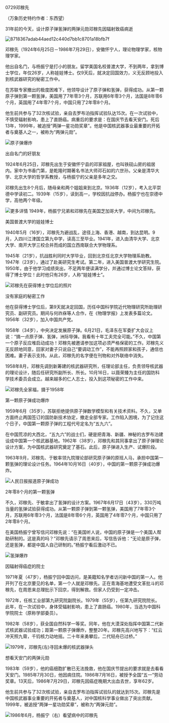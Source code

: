 0729邓稼先

（万象历史特约作者：东西望）

31年前的今天，设计原子弹氢弹的两弹元勋邓稼先因辐射致癌病逝

![8718367adab44aed12c440d7bb1c8701a18bfb7f](8718367adab44aed12c440d7bb1c8701a18bfb7f.jpg)

邓稼先（1924年6月25日－1986年7月29日），安徽怀宁人，理论物理学家，核物理学家。

他出自名门，与杨振宁是打小的朋友。留学美国名校普渡大学，不到两年，拿到博士学位，年仅26岁，人称娃娃博士。仅9天后，就决定回国效力，义无反顾地投入到核武器研究的秘密工作中。

在苏联专家撤出的极度困难下，他领导设计了原子弹和氢弹，获得成功。从第一颗原子弹到第一颗氢弹，美国用了7年零3个月，苏联用6年零3个月，法国是8年零6个月，英国用了4年零7个月，中国只用了2年零8个月。

他生前共参与了32次核试验，亲自去罗布泊指挥试验队达15次。在一次试验中，不慎受辐射影响，患上了直肠癌。病重后的要求是：在国庆节去看天安门。死后13年，1999年，被追授“两弹一星功勋奖章”。他是中国核武器事业最重要的开拓者与奠基人之一，被称为“两弹元勋”。

![原子弹爆炸](原子弹爆炸.jpg)

出自名门的好朋友

1924年6月25日，邓稼先出生于安徽怀宁县的邓家祖屋，也叫铁砚山房的祖居内。家中为书香门第，是乾隆时期著名书法大师邓石如的六世孙。父亲是清华大学、北京大学的哲学系教授，与杨振宁的父亲是多年之交。

邓稼先出生8个月后，随母亲和两个姐姐来到北京。1936年（12岁），考入北平崇德中学读初二。1939年（15岁），读到高一，学校因抗战停办。杨振宁也在崇德中学，高他两个年级。

![      更多详情 1949年，杨振宁兄弟和邓稼先在美国芝加哥大学，中间为邓稼先。](1949年，杨振宁兄弟和邓稼先在美国芝加哥大学，中间为邓稼先。.JPG)

美国普渡大学的娃娃博士

1940年5月（16岁），邓稼先为避战乱，途径上海、香港、越南，到达昆明。9月，入四川江津国立第九中学，读高三至毕业。1941年，进入由清华大学、北京大学、南开大学三校合并而成的国立西南联合大学物理系。

1945年（21岁），抗战胜利同时大学毕业，回到北京任北京大学物理系助教。1947年（23岁），通过了赴美研究生考试。第二年，进入美国普渡大学研究生院。1950年，由于他学习成绩突出，不足两年便读满学分，并通过博士论文答辩，获得了博士学位！此时他只有26岁，人称“娃娃博士”。

![邓稼先在获得博士学位后的照片](邓稼先在获得博士学位后的照片.jpg)

没有家庭的秘密工作

他在获得博士学位后，第9天就决定回国，历任中国科学院近代物理研究所助理研究员、副研究员。期间与何祚庥等人合作，在《物理学报》上发表多篇论文。1956年（32岁），加入中国共产党。

1958年（34岁），中央决定发展原子弹。6月21日，毛泽东在军委扩大会议上说：“搞一点原子弹、氢弹，洲际导弹。我看有十年工夫完全可能。”不久，中国第一个原子反应堆启动成功！邓稼先被邀请参加这项必须严格保密的工作。邓稼先义无反顾地同意，回家对妻子只说自己“要调动工作”，不能再照顾家和孩子，通信也困难。妻子表示支持。从此，邓稼先的名字便在刊物和对外联络中消失。

1958年8月，邓稼先调到新筹建的核武器研究所，任理论部主任，负责领导核武器的理论设计，随后任研究所副所长、所长。10月16日，以聂荣臻为主任的国防科学技术委员会成立。越来越多的仁人志士，投入到这项秘密的工作中来。

![邓稼先全家福，摄于1958年](邓稼先全家福，摄于1958年.jpg)

第一颗原子弹成功爆炸

1959年6月（35岁），苏联拒绝提供原子弹数学模型和有关技术资料。不久，又单方面终止两国签订的国防新技术协定，撤走全部专家。工作陷入困境，为了记住这个日子，中国第一颗原子弹的工程代号定名为“五九六”。

在中国荒凉的大西北，“五九六”的战士们，硬是把青海、新疆、神秘的古罗布泊建设成中国第一个核武器基地。1962年（38岁），邓稼先和其同事拿出了原子弹理论设计方案，为中国核武器研究奠定了基石。此后，原子弹进入生产、试爆阶段。

1963年9月，邓稼先、于敏率领九院理论部研究原子弹的原班人马，承担中国第一颗氢弹的理论设计任务。1964年10月16日（40岁），中国的第一颗原子弹成功爆炸。

![人民日报报道原子弹成功](人民日报报道原子弹成功.jpg)

2年零8个月的第一颗氢弹

不久，邓稼先、于敏拿出了氢弹的设计方案。1967年6月17日（43岁），330万吨当量的氢弹试验获得成功。从第一颗原子弹到第一颗氢弹，美国用了7年零3个月，苏联用6年零3个月，法国是8年零6个月，英国用了4年零7个月，中国只用了2年零8个月。

在美国杨振宁曾写信问邓稼先说：“在美国听人说，中国的原子弹是一个美国人帮助研制的。这是真的吗？”邓稼先请示了周恩来后，写信告诉他：“无论是原子弹，还是氢弹，都是中国人自己研制的。”杨振宁看后激动不已。

![氢弹爆炸](氢弹爆炸.jpg)

因辐射得癌症的院士

1971年夏（47岁），杨振宁回中国访问，是美籍知名学者访问新中国的第一人。他开列了在北京要见的名单，第一个人就是邓稼先。正在青海基地遭受文革批斗的邓稼先，在周恩来总理批示下回京，得到解救。但家人仍受到一定冲击。

1972年，任核工业部第九研究院副院长。1979年（55岁），任第九研究院院长。此年，在一次试验中，身体受辐射影响，患上了直肠癌。1980年，当选为中国科学院院士（原称学部委员）。

1982年（58岁），获全国自然科学一等奖。同年，他在大漠深处指挥中国第二代新式核武器试验成功；距第一颗原子弹爆炸，整整20年。邓稼先高兴地写下：“红云冲天照九霄，千钧核力动地摇。二十年来勇攀后，二代轻舟已过桥。”

![1979年，邓稼先(左)寻回未爆的核武器弹头](1979年，邓稼先(左)寻回未爆的核武器弹头.jpg)

想看天安门的两弹元勋

1983年（59岁），他的癌细胞扩散已无法挽救，他在国庆节提出的要求就是去看看天安门。1985年7月30日，他因病住院。1986年7月16日，被授予全国“五一”劳动奖章。13天后，1986年7月29日，邓稼先因癌症晚期大出血去世，享年62岁。

他生前共参与了32次核试验，亲自去罗布泊指挥试验队的就达到15次。邓稼先是中国核武器事业重要的开拓者与奠基人，对中国核科学事业做出了突出贡献。1999年，被追授“两弹一星功勋奖章”，被称为“两弹元勋”。

![1986年6月，杨振宁（右）看望病中的邓稼先](1986年6月，杨振宁（右）看望病中的邓稼先.jpg)


